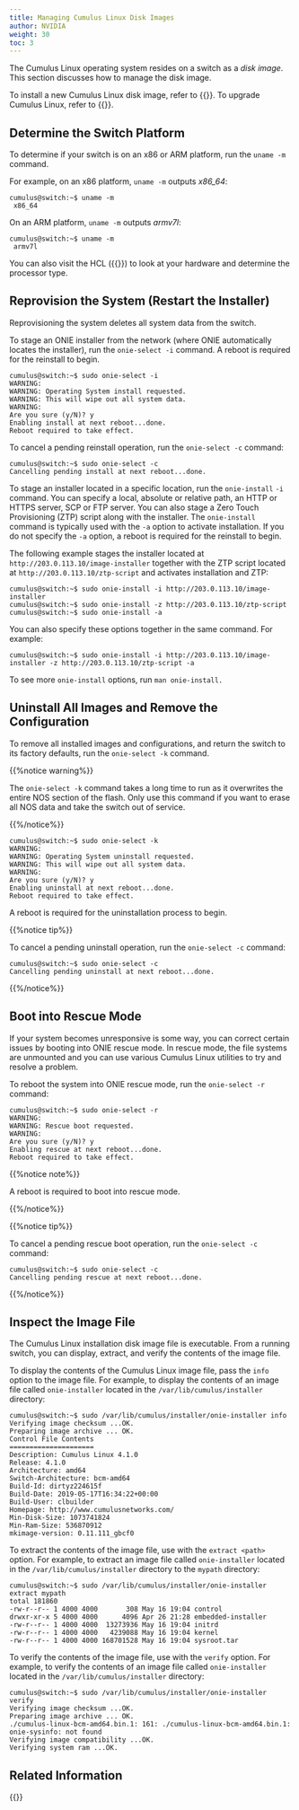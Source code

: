 ```yaml
---
title: Managing Cumulus Linux Disk Images
author: NVIDIA
weight: 30
toc: 3
---
```

The Cumulus Linux operating system resides on a switch as a *disk image*. This section discusses how to manage the disk image.

To install a new Cumulus Linux disk image, refer to {{<link title="Installing a New Cumulus Linux Image">}}. To upgrade Cumulus Linux, refer to {{<link title="Upgrading Cumulus Linux">}}.

## Determine the Switch Platform

To determine if your switch is on an x86 or ARM platform, run the `uname -m` command.

For example, on an x86 platform, `uname -m` outputs *x86\_64*:

```
cumulus@switch:~$ uname -m
 x86_64
```

On an ARM platform, `uname -m` outputs *armv7l*:

```
cumulus@switch:~$ uname -m
 armv7l
```

You can also visit the HCL ({{<exlink url="https://cumulusnetworks.com/products/hardware-compatibility-list/" text="hardware compatibility list">}}) to look at your hardware and determine the processor type.

## Reprovision the System (Restart the Installer)

Reprovisioning the system deletes all system data from the switch.

To stage an ONIE installer from the network (where ONIE automatically locates the installer), run the `onie-select -i` command. A reboot is required for the reinstall to begin.

```
cumulus@switch:~$ sudo onie-select -i
WARNING:
WARNING: Operating System install requested.
WARNING: This will wipe out all system data.
WARNING:
Are you sure (y/N)? y
Enabling install at next reboot...done.
Reboot required to take effect.
```

To cancel a pending reinstall operation, run the `onie-select -c` command:

```
cumulus@switch:~$ sudo onie-select -c
Cancelling pending install at next reboot...done.
```

To stage an installer located in a specific location, run the `onie-install` `-i` command. You can specify a local, absolute or relative path, an HTTP or HTTPS server, SCP or FTP server. You can also stage a Zero Touch Provisioning (ZTP) script along with the installer.
The `onie-install` command is typically used with the `-a` option to activate installation. If you do not specify the `-a` option, a reboot is required for the reinstall to begin.

The following example stages the installer located at `http://203.0.113.10/image-installer` together with the ZTP script located at `http://203.0.113.10/ztp-script` and activates installation and ZTP:

```
cumulus@switch:~$ sudo onie-install -i http://203.0.113.10/image-installer
cumulus@switch:~$ sudo onie-install -z http://203.0.113.10/ztp-script
cumulus@switch:~$ sudo onie-install -a
```

You can also specify these options together in the same command. For example:

```
cumulus@switch:~$ sudo onie-install -i http://203.0.113.10/image-installer -z http://203.0.113.10/ztp-script -a
```

To see more `onie-install` options, run `man onie-install.`

## Uninstall All Images and Remove the Configuration

To remove all installed images and configurations, and return the switch to its factory defaults, run the `onie-select -k` command.

{{%notice warning%}}

The `onie-select -k` command takes a long time to run as it overwrites the entire NOS section of the flash. Only use this command if you want to erase all NOS data and take the switch out of service.

{{%/notice%}}

```
cumulus@switch:~$ sudo onie-select -k
WARNING:
WARNING: Operating System uninstall requested.
WARNING: This will wipe out all system data.
WARNING:
Are you sure (y/N)? y
Enabling uninstall at next reboot...done.
Reboot required to take effect.
```

A reboot is required for the uninstallation process to begin.

{{%notice tip%}}

To cancel a pending uninstall operation, run the `onie-select -c` command:

```
cumulus@switch:~$ sudo onie-select -c
Cancelling pending uninstall at next reboot...done.
```

{{%/notice%}}

## Boot into Rescue Mode

If your system becomes unresponsive is some way, you can correct certain issues by booting into ONIE rescue mode. In rescue mode, the file systems are unmounted and you can use various Cumulus Linux utilities to try and resolve a problem.

To reboot the system into ONIE rescue mode, run the `onie-select -r` command:

```
cumulus@switch:~$ sudo onie-select -r
WARNING:
WARNING: Rescue boot requested.
WARNING:
Are you sure (y/N)? y
Enabling rescue at next reboot...done.
Reboot required to take effect.
```

{{%notice note%}}

A reboot is required to boot into rescue mode.

{{%/notice%}}

{{%notice tip%}}

To cancel a pending rescue boot operation, run the `onie-select -c` command:

```
cumulus@switch:~$ sudo onie-select -c
Cancelling pending rescue at next reboot...done.
```

{{%/notice%}}

## Inspect the Image File

The Cumulus Linux installation disk image file is executable. From a running switch, you can display, extract, and verify the contents of the image file.

To display the contents of the Cumulus Linux image file, pass the `info` option to the image file. For example, to display the contents of an image file called `onie-installer` located in the `/var/lib/cumulus/installer` directory:

```
cumulus@switch:~$ sudo /var/lib/cumulus/installer/onie-installer info
Verifying image checksum ...OK.
Preparing image archive ... OK.
Control File Contents
=====================
Description: Cumulus Linux 4.1.0
Release: 4.1.0
Architecture: amd64
Switch-Architecture: bcm-amd64
Build-Id: dirtyz224615f
Build-Date: 2019-05-17T16:34:22+00:00
Build-User: clbuilder
Homepage: http://www.cumulusnetworks.com/
Min-Disk-Size: 1073741824
Min-Ram-Size: 536870912
mkimage-version: 0.11.111_gbcf0
```

To extract the contents of the image file, use with the `extract <path>` option. For example, to extract an image file called `onie-installer` located in the `/var/lib/cumulus/installer` directory to the `mypath` directory:

```
cumulus@switch:~$ sudo /var/lib/cumulus/installer/onie-installer extract mypath
total 181860
-rw-r--r-- 1 4000 4000       308 May 16 19:04 control
drwxr-xr-x 5 4000 4000      4096 Apr 26 21:28 embedded-installer
-rw-r--r-- 1 4000 4000  13273936 May 16 19:04 initrd
-rw-r--r-- 1 4000 4000   4239088 May 16 19:04 kernel
-rw-r--r-- 1 4000 4000 168701528 May 16 19:04 sysroot.tar
```

To verify the contents of the image file, use with the `verify` option. For example, to verify the contents of an image file called `onie-installer` located in the `/var/lib/cumulus/installer` directory:

```
cumulus@switch:~$ sudo /var/lib/cumulus/installer/onie-installer verify
Verifying image checksum ...OK.
Preparing image archive ... OK.
./cumulus-linux-bcm-amd64.bin.1: 161: ./cumulus-linux-bcm-amd64.bin.1: onie-sysinfo: not found
Verifying image compatibility ...OK.
Verifying system ram ...OK.
```

## Related Information

{{<exlink url="http://opencomputeproject.github.io/onie/" text="Open Network Install Environment (ONIE) Home Page">}}
